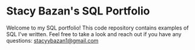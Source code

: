 # Stacy Bazan's SQL Portfolio
Welcome to my SQL portfolio! This code repository contains examples of SQL I've written. Feel free to take a look and reach out if you have any questions: stacyybazan1@gmail.com
